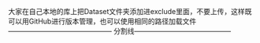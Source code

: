 大家在自己本地的库上把Dataset文件夹添加进exclude里面，不要上传，这样既可以用GitHub进行版本管理，也可以使用相同的路径加载文件
——————————————— 分割线——————————————

